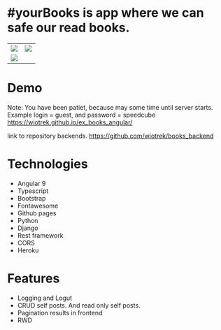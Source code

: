 # #yourBooks is app where we can safe our read books.
<table>
  <tr>
    <td valign="top"><img src="https://user-images.githubusercontent.com/57100427/97080748-01bd6d00-15fe-11eb-9215-f58d875ca469.png"></td>
    <td valign="top"><img src="https://user-images.githubusercontent.com/57100427/97080749-02560380-15fe-11eb-91c8-e28ec2bd5384.png"></td>
  </tr>
  <tr>
    <td valign="top"><img src="https://user-images.githubusercontent.com/57100427/97080750-02560380-15fe-11eb-92b3-106bc81b8234.png"></td>
  </tr>
 </table>
 
# Demo
Note: You have been patiet, because may some time until server starts. <br />
Example login = guest, and password = speedcube <br />
https://wiotrek.github.io/ex_books_angular/

link to repository backends.
https://github.com/wiotrek/books_backend

# Technologies
<ul>
  <li>Angular 9</li>
  <li>Typescript</li>
  <li>Bootstrap</li>
  <li>Fontawesome</li>
  <li>Github pages</li>
  <li>Python</li>
  <li>Django</li>
  <li>Rest framework</li>
  <li>CORS</li>
  <li>Heroku</li>
</ul>

# Features
<ul>
  <li>Logging and Logut</li>
  <li>CRUD self posts. And read only self posts.</li>
  <li>Pagination results in frontend</li>
  <li>RWD</li>
</ul>
